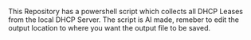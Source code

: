This Repository has a powershell script which collects all DHCP Leases from the local DHCP Server.
The script is AI made, remeber to edit the output location to where you want the output file to be saved.

